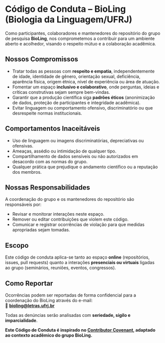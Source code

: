 # Código de Conduta – BioLing (Biologia da Linguagem/UFRJ)

Como participantes, colaboradores e mantenedores do repositório do grupo de pesquisa **BioLing**, nos comprometemos a contribuir para um ambiente aberto e acolhedor, visando o respeito mútuo e a colaboração acadêmica.

## Nossos Compromissos

- Tratar todas as pessoas com **respeito e empatia**, independentemente de idade, identidade de gênero, orientação sexual, deficiência, aparência física, origem étnica, nível de experiência ou área de atuação.  
- Fomentar um espaço **inclusivo e colaborativo**, onde perguntas, ideias e críticas construtivas sejam sempre bem-vindas.  
- Garantir que a produção científica siga **padrões éticos** (anonimização de dados, proteção de participantes e integridade acadêmica).  
- Evitar linguagem ou comportamento ofensivo, discriminatório ou que desrespeite normas institucionais.  

## Comportamentos Inaceitáveis

- Uso de linguagem ou imagens discriminatórias, depreciativas ou ofensivas.  
- Ameaças, assédio ou intimidação de qualquer tipo.  
- Compartilhamento de dados sensíveis ou não autorizados em desacordo com as normas do grupo.  
- Qualquer prática que prejudique o andamento científico ou a reputação dos membros.  

## Nossas Responsabilidades

A coordenação do grupo e os mantenedores do repositório são responsáveis por:  
- Revisar e monitorar interações neste espaço.  
- Remover ou editar contribuições que violem este código.  
- Comunicar e registrar ocorrências de violação para que medidas apropriadas sejam tomadas.  

## Escopo

Este código de conduta aplica-se tanto ao espaço **online** (repositórios, issues, pull requests) quanto a interações **presenciais ou virtuais** ligadas ao grupo (seminários, reuniões, eventos, congressos).

## Como Reportar

Ocorrências podem ser reportadas de forma confidencial para a coordenação do BioLing através do e-mail:  
📩 **bioling@letras.ufrj.br**

Todas as denúncias serão analisadas com **seriedade, sigilo e imparcialidade**.

**Este Código de Conduta é inspirado no [Contributor Covenant](https://www.contributor-covenant.org/), adaptado ao contexto acadêmico do grupo BioLing.**
